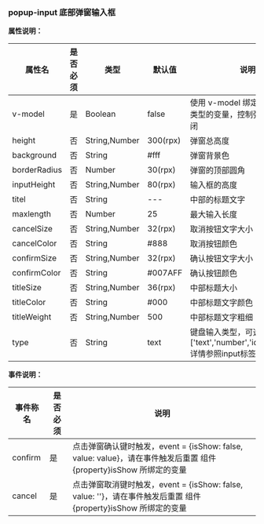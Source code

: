 ### popup-input 底部弹窗输入框


**属性说明：**

|属性名			|是否必须	|类型			|默认值			|说明								|
|---			|----		|----			|---			|---								|
|v-model		|是			|Boolean		|false			|使用 v-model 绑定一个布尔值类型的变量，控制弹出显示或关闭                     |
|height			|否			|String,Number	|300(rpx)		|弹窗总高度							|
|background		|否			|String			|#fff			|弹窗背景色							|
|borderRadius	|否			|Number			|30(rpx)		|弹窗的顶部圆角						|
|inputHeight	|否			|String,Number	|80(rpx)		|输入框的高度						|
|titel			|否			|String			|---			|中部的标题文字						|
|maxlength		|否			|Number			|25				|最大输入长度						|
|cancelSize		|否			|String,Number	|32(rpx)		|取消按钮文字大小					|
|cancelColor	|否			|String			|#888			|取消按钮颜色						|
|confirmSize	|否			|String,Number	|32(rpx)		|确认按钮文字大小					|
|confirmColor	|否			|String			|#007AFF		|确认按钮颜色						|
|titleSize		|否			|String,Number	|36(rpx)		|中部标题大小						|
|titleColor		|否			|String			|#000			|中部标题文字颜色					|
|titleWeight	|否			|String,Number	|500			|中部标题文字粗细					|
|type  			|否			|String			|text			|键盘输入类型，可选值['text','number','idcard','digit'],详情参照input标签				|

**事件说明：**

|事件称名	|是否必须	|说明						|
|---		|----		|----						|
|confirm	|是			|点击弹窗确认键时触发，event = {isShow: false, value: value}，请在事件触发后重置 组件 {property}isShow 所绑定的变量		|
|cancel		|是			|点击弹窗取消键时触发，event = {isShow: false, value: ''}，请在事件触发后重置 组件 {property}isShow 所绑定的变量			|